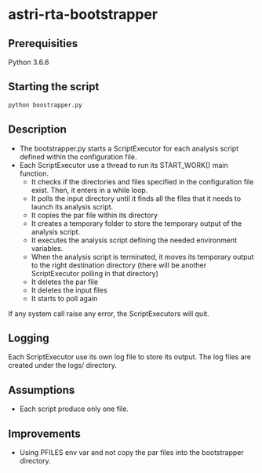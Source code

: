 # astri-rta-bootstrapper

## Prerequisities
Python 3.6.6

## Starting the script
```bash
python boostrapper.py
```
## Description
* The bootstrapper.py starts a ScriptExecutor for each analysis script defined within the configuration file.
* Each ScriptExecutor use a thread to run its START_WORK() main function.
  * It checks if the directories and files specified in the configuration file exist. Then, it enters in a while loop.
  * It polls the input directory until it finds all the files that it needs to launch its analysis script.
  * It copies the par file within its directory
  * It creates a temporary folder to store the temporary output of the analysis script.
  * It executes the analysis script defining the needed environment variables.
  * When the analysis script is terminated, it moves its temporary output to the right destination directory (there will be another ScriptExecutor polling in that directory)
  * It deletes the par file
  * It deletes the input files
  * It starts to poll again

If any system call raise any error, the ScriptExecutors will quit.

## Logging
Each ScriptExecutor use its own log file to store its output. The log files are created under the logs/ directory.

## Assumptions
* Each script produce only one file.

## Improvements
* Using PFILES env var and not copy the par files into the bootstrapper directory.
